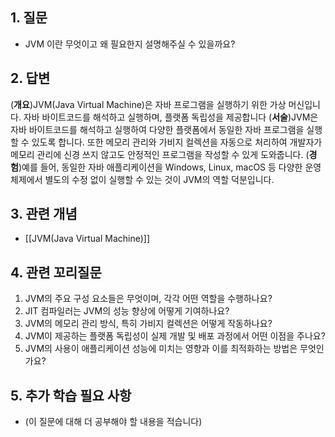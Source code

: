 
## 1. 질문
- JVM 이란 무엇이고 왜 필요한지 설명해주실 수 있을까요?

## 2. 답변
(**개요**)JVM(Java Virtual Machine)은 자바 프로그램을 실행하기 위한 가상 머신입니다. 자바 바이트코드를 해석하고 실행하며, 플랫폼 독립성을 제공합니다
(**서술**)JVM은 자바 바이트코드를 해석하고 실행하여 다양한 플랫폼에서 동일한 자바 프로그램을 실행할 수 있도록 합니다. 또한 메모리 관리와 가비지 컬렉션을 자동으로 처리하여 개발자가 메모리 관리에 신경 쓰지 않고도 안정적인 프로그램을 작성할 수 있게 도와줍니다.
(**경험**)예를 들어, 동일한 자바 애플리케이션을 Windows, Linux, macOS 등 다양한 운영체제에서 별도의 수정 없이 실행할 수 있는 것이 JVM의 역할 덕분입니다.

## 3. 관련 개념
- [[JVM(Java Virtual Machine)]]
  
## 4. 관련 꼬리질문
1. JVM의 주요 구성 요소들은 무엇이며, 각각 어떤 역할을 수행하나요?
2. JIT 컴파일러는 JVM의 성능 향상에 어떻게 기여하나요?
3. JVM의 메모리 관리 방식, 특히 가비지 컬렉션은 어떻게 작동하나요?
4. JVM이 제공하는 플랫폼 독립성이 실제 개발 및 배포 과정에서 어떤 이점을 주나요?
5. JVM의 사용이 애플리케이션 성능에 미치는 영향과 이를 최적화하는 방법은 무엇인가요?

## 5. 추가 학습 필요 사항
- (이 질문에 대해 더 공부해야 할 내용을 적습니다)




